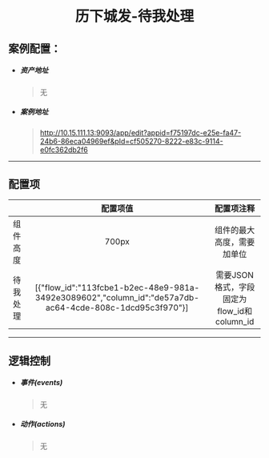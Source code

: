 <h1 align="center">历下城发-待我处理</h1>

## 案例配置：

- ##### 资产地址

  > 无

- ##### 案例地址

  > http://10.15.111.13:9093/app/edit?appid=f75197dc-e25e-fa47-24b6-86eca04969ef&pId=cf505270-8222-e83c-9114-e0fc362db2f6

------

## 配置项

|          |                           配置项值                           |                 配置项注释                 |
| :------: | :----------------------------------------------------------: | :----------------------------------------: |
| 组件高度 |                            700px                             |         组件的最大高度，需要加单位         |
| 待我处理 | [{"flow_id":"113fcbe1-b2ec-48e9-981a-3492e3089602","column_id":"de57a7db-ac64-4cde-808c-1dcd95c3f970"}] | 需要JSON格式，字段固定为flow_id和column_id |

------

## 逻辑控制

- ##### 事件(events)

  > 无

- ##### 动作(actions)

  > 无
  
  